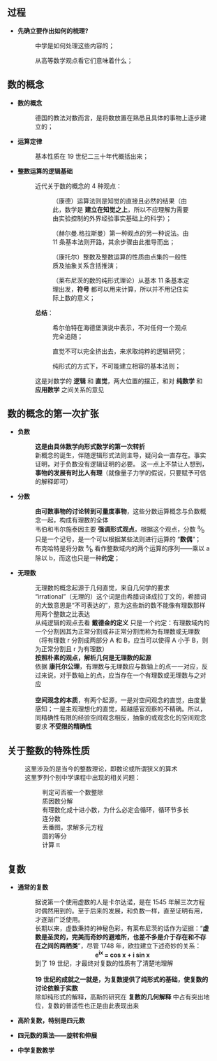 ## **过程**

- **先确立要作出如何的梳理?**  

  <figure>中学是如何处理这些内容的；</figure>
  <figure>从高等数学观点看它们意味着什么；</figure>

## **数的概念**

- **数的概念**  
  <figure>德国的教法对数而言，是将数放置在熟悉且具体的事物上逐步建立的；  
- **运算定律**  
  <figure>基本性质在 19 世纪二三十年代概括出来；  
- **整数运算的逻辑基础**  
  <figure>近代关于数的概念的 4 种观点：
  <figure>（康德）运算法则是知觉的直接且必然的结果（由此，数学是 <b>建立在知觉之上</b>，所以不应理解为需要由实验控制的外界经验事实基础上的科学）；
  </figure>

  <figure>（赫尔曼.格拉斯曼）第一种观点的另一种说法。由 11 条基本法则开路，其余步骤由此推导而出；
  </figure>

  <figure>（康托尔）整数及整数运算的性质由点集的一般性质及抽象关系含括推演；
  </figure>

  <figure>（莱布尼茨的数的纯形式理论）从基本 11 条基本定理出发，<b>符号</b> 都可以用来计算，所以并不用记住实际上数的意义；
  </figure>
  
  **总结**：

  <figure>希尔伯特在海德堡演说中表示，不对任何一个观点完全追随；</figure>
  <figure>直觉不可以完全挤出去，来求取纯粹的逻辑研究；
  </figure>
  <figure>纯形式的方式下，不可能建立相容的基本法则；
  </figure>

  这是对数学的 **逻辑** 和 **直觉**，两大位置的摆正，和对 **纯数学** 和 **应用数学** 之间关系的意见

## **数的概念的第一次扩张**
- **负数**
  <figure><b>这是由具体数学向形式数学的第一次转折</b><br>
  新概念的诞生，伴随逻辑形式法则主导，疑问会一直存在。事实证明，对于负数没有逻辑证明的必要。
  这一点上不禁让人想到，<b>事物的发展有时比人有理</b>（就像量子力学的假说，只要赋予可信的解释即可）
  </figure>

- **分数**
  <figure><b>由可数事物的讨论转到可量度事物</b>，这些分数运算概念与负数概念一起，构成有理数的全体<br>
  韦伯和韦尔施泰因主要 <b>强调形式观点</b>，根据这个观点，分数 <sup>a</sup>&frasl;<sub>b</sub> 只是一个记号，是一个可以根据某些法则进行运算的 “<b>数偶</b>”；<br>
    布克哈特是将分数 <sup>a</sup>&frasl;<sub>b</sub> 看作整数域内的两个运算的序列——乘以 a 除以 b，而这也只是一种<b>约定</b>；
  </figure>

- **无理数**
  <figure>无理数的概念起源于几何直觉，来自几何学的要求<br>
  “irrational”（无理的）这个词是由希腊词译成拉丁文的，希腊词的大致意思是“不可表达的”，意为这些新的数不能像有理数那样用两个整数之比表达<br>
  从纯逻辑的观点去看 <b>戴德金的定义</b> 只是一个约定：有理数域内的一个分割因其为正常分割或非正常分割而称为有理数或无理数（将有理数 r 分割成两部分 A 和 B，应当可以使得 A 小于 B，则为正常分割且 r 为有理数）<br>
  <b>按照朴素的观点，解析几何是无理数的起源</b><br>
  依据 <b>康托尔公理</b>，有理数与无理数应与数轴上的点一一对应，反过来说，对于数轴上的点，应当存在一个有理数或无理数与之对应<br><br>
  <b>空间观念的本质</b>，有两个起源，一是对空间观念的直觉，由度量感知；一是主观理想化的直觉，超越感官观察的不精确。所以，同精确性有限的经验空间观念相反，抽象的或观念化的空间观念要求 <b>不受限的精确性</b>
  </figure>

## **关于整数的特殊性质**
<figure>这里涉及的是当今的整数理论，即数论或所谓狭义的算术<br>
这里罗列个别中学课程中出现的相关问题：
<figure>
判定可否被一个数整除<br>
质因数分解<br>
有理数化成十进小数，为什么必定会循环，循环节多长<br>
连分数<br>
丢番图，求解多元方程<br>
圆的等分<br>
计算 &pi;
</figure>
</figure>

## **复数**
- **通常的复数**
  <figure>据说第一个使用虚数的人是卡尔达诺，是在 1545 年解三次方程时偶然用到的。至于后来的发展，和负数一样，直至证明有用，才逐渐广泛使用。<br>
  长期以来，虚数秉持的神秘色彩，有莱布尼茨的话作为证据：“<b>虚数是圣灵的，完美而奇妙的避难所，也差不多是介于存在和不存在之间的两栖类</b>”，尽管 1748 年，欧拉建立下述奇妙的关系：<div align="center"><b>e<sup>ix</sup> = cos x + i sin x</b></div>
  到了 19 世纪，才最终对复数的性质有了清楚地理解<br><br>
  <b>19 世纪的成就之一就是，为复数提供了纯形式的基础，使复数的讨论依赖于实数</b><br>
  除却纯形式的解释，高斯的研究在 <b>复数的几何解释</b> 中占有突出地位，复数的普适性也正是由此表现出来
  </figure>
- **高阶复数，特别是四元数**

- **四元数的乘法——旋转和伸展**

- **中学复数教学**
